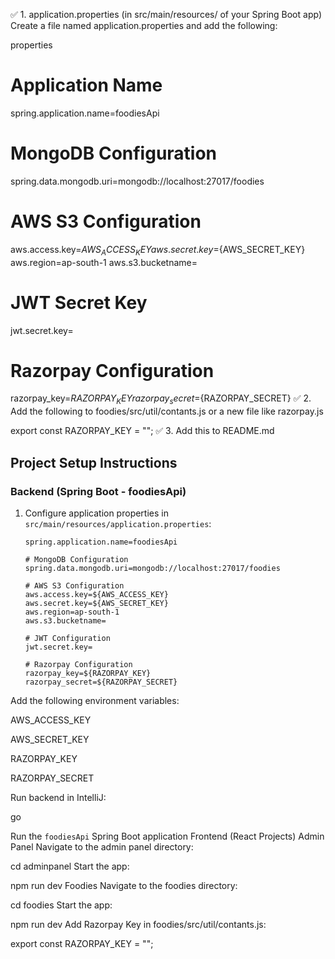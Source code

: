 ✅ 1. application.properties (in src/main/resources/ of your Spring Boot app)
Create a file named application.properties and add the following:

properties

# Application Name
spring.application.name=foodiesApi

# MongoDB Configuration
spring.data.mongodb.uri=mongodb://localhost:27017/foodies

# AWS S3 Configuration
aws.access.key=${AWS_ACCESS_KEY}
aws.secret.key=${AWS_SECRET_KEY}
aws.region=ap-south-1
aws.s3.bucketname=

# JWT Secret Key
jwt.secret.key=

# Razorpay Configuration
razorpay_key=${RAZORPAY_KEY}
razorpay_secret=${RAZORPAY_SECRET}
✅ 2. Add the following to foodies/src/util/contants.js or a new file like razorpay.js


export const RAZORPAY_KEY = "";
✅ 3. Add this to README.md

## Project Setup Instructions

### Backend (Spring Boot - foodiesApi)

1. Configure application properties in `src/main/resources/application.properties`:
   ```properties
   spring.application.name=foodiesApi

   # MongoDB Configuration
   spring.data.mongodb.uri=mongodb://localhost:27017/foodies

   # AWS S3 Configuration
   aws.access.key=${AWS_ACCESS_KEY}
   aws.secret.key=${AWS_SECRET_KEY}
   aws.region=ap-south-1
   aws.s3.bucketname=

   # JWT Configuration
   jwt.secret.key=

   # Razorpay Configuration
   razorpay_key=${RAZORPAY_KEY}
   razorpay_secret=${RAZORPAY_SECRET}
Add the following environment variables:

AWS_ACCESS_KEY

AWS_SECRET_KEY

RAZORPAY_KEY

RAZORPAY_SECRET

Run backend in IntelliJ:

go

Run the `foodiesApi` Spring Boot application
Frontend (React Projects)
Admin Panel
Navigate to the admin panel directory:


cd adminpanel
Start the app:


npm run dev
Foodies
Navigate to the foodies directory:


cd foodies
Start the app:


npm run dev
Add Razorpay Key in foodies/src/util/contants.js:

export const RAZORPAY_KEY = "";
